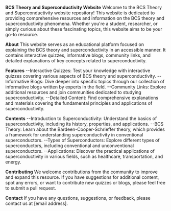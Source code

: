 **BCS Theory and Superconductivity Website**
Welcome to the BCS Theory and Superconductivity website repository! This website is dedicated to providing comprehensive resources and information on the BCS theory and superconductivity phenomena. Whether you're a student, researcher, or simply curious about these fascinating topics, this website aims to be your go-to resource.

**About**
This website serves as an educational platform focused on explaining the BCS theory and superconductivity in an accessible manner. It contains interactive quizzes, informative blogs, community links, and detailed explanations of key concepts related to superconductivity.

**Features**
--Interactive Quizzes: Test your knowledge with interactive quizzes covering various aspects of BCS theory and superconductivity.
--Informative Blogs: Dive deeper into specific topics through our collection of informative blogs written by experts in the field.
--Community Links: Explore additional resources and join communities dedicated to studying superconductivity.
--Detailed Content: Find comprehensive explanations and materials covering the fundamental principles and applications of superconductivity.

 **Contents**
--Introduction to Superconductivity: Understand the basics of superconductivity, including its history, properties, and applications.
--BCS Theory: Learn about the Bardeen-Cooper-Schrieffer theory, which provides a framework for understanding superconductivity in conventional superconductors.
--Types of Superconductors: Explore different types of superconductors, including conventional and unconventional superconductors.
--Applications: Discover the practical applications of superconductivity in various fields, such as healthcare, transportation, and energy.

**Contributing**
We welcome contributions from the community to improve and expand this resource. If you have suggestions for additional content, spot any errors, or want to contribute new quizzes or blogs, please feel free to submit a pull request.

**Contact**
If you have any questions, suggestions, or feedback, please contact us at [email address].
